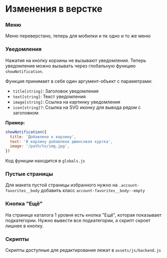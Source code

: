 # Изменения в верстке

### Меню
Меню переверстано, теперь для мобилки и пк одно и то же меню

### Уведомления
Нажатия на кнопку корзины не вызывают уведомления.
Теперь уведомление можно вызывать через глобальную функцию
`showNotification`.

Функция принимает в себя один аргумент-объект с параметрами:

- `title[string]`: Заголовок уведомления
- `text[string]`: Текст уведомления
- `image[string]`: Ссылка на картинку уведомления
- `icon[string]?`: Ссылка на SVG иконку для вывода рядом с заголовком

**Пример:**
```js
showNotification({
  title: 'Добавлено к корзину',
  text: 'В корзину добавлена джинсовая куртка',
  image: '/path/to/img.jpg',
})
```

Код функции находится в `globals.js`

### Пустые страницы
Для макета пустой страницы избранного нужно на `.account-favorites__body` добавить класс `account-favorites__body--empty`

### Кнопка "Ещё"
На странице каталога 1 уровня есть кнопка "Ещё", которая показывает подкатегории.
Нужно вывести все подкатегории, а скрипт скроет лишнее в кнопку.

### Скрипты
Скрипты доступные для редактирования лежат в `assets/js/backend.js`
